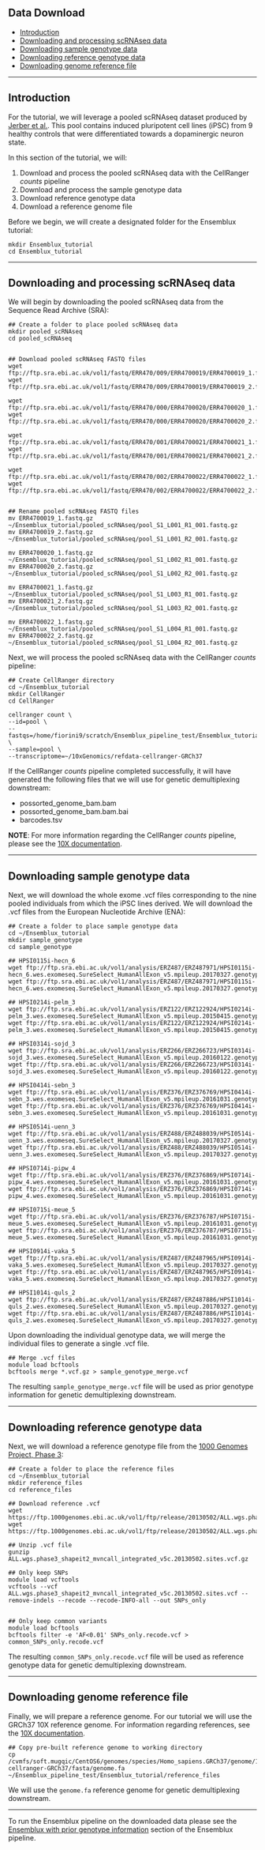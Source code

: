## Data Download
- [Introduction](#introduction)
- [Downloading and processing scRNAseq data](#downloading-and-processing-scrnaseq-data)
- [Downloading sample genotype data](#downloading-sample-genotype-data)
- [Downloading reference genotype data](#downloading-reference-genotype-data)
- [Downloading genome reference file](#downloading-genome-reference-file)

 - - - -

## Introduction

For the tutorial, we will leverage a pooled scRNAseq dataset produced by [Jerber et al.](https://www.nature.com/articles/s41588-021-00801-6). This pool contains induced pluripotent cell lines (iPSC) from 9 healthy controls that were differentiated towards a dopaminergic neuron state. 

In this section of the tutorial, we will:

1. Download and process the pooled scRNAseq data with the CellRanger *counts* pipeline
2. Download and process the sample genotype data
3. Download reference genotype data
4. Download a reference genome file

Before we begin, we will create a designated folder for the Ensemblux tutorial:

```
mkdir Ensemblux_tutorial
cd Ensemblux_tutorial
```

 - - - -

## Downloading and processing scRNAseq data

We will begin by downloading the pooled scRNAseq data from the Sequence Read Archive (SRA):

```
## Create a folder to place pooled scRNAseq data
mkdir pooled_scRNAseq
cd pooled_scRNAseq


## Download pooled scRNAseq FASTQ files
wget ftp://ftp.sra.ebi.ac.uk/vol1/fastq/ERR470/009/ERR4700019/ERR4700019_1.fastq.gz
wget ftp://ftp.sra.ebi.ac.uk/vol1/fastq/ERR470/009/ERR4700019/ERR4700019_2.fastq.gz

wget ftp://ftp.sra.ebi.ac.uk/vol1/fastq/ERR470/000/ERR4700020/ERR4700020_1.fastq.gz
wget ftp://ftp.sra.ebi.ac.uk/vol1/fastq/ERR470/000/ERR4700020/ERR4700020_2.fastq.gz

wget ftp://ftp.sra.ebi.ac.uk/vol1/fastq/ERR470/001/ERR4700021/ERR4700021_1.fastq.gz
wget ftp://ftp.sra.ebi.ac.uk/vol1/fastq/ERR470/001/ERR4700021/ERR4700021_2.fastq.gz

wget ftp://ftp.sra.ebi.ac.uk/vol1/fastq/ERR470/002/ERR4700022/ERR4700022_1.fastq.gz
wget ftp://ftp.sra.ebi.ac.uk/vol1/fastq/ERR470/002/ERR4700022/ERR4700022_2.fastq.gz


## Rename pooled scRNAseq FASTQ files
mv ERR4700019_1.fastq.gz ~/Ensemblux_tutorial/pooled_scRNAseq/pool_S1_L001_R1_001.fastq.gz 
mv ERR4700019_2.fastq.gz ~/Ensemblux_tutorial/pooled_scRNAseq/pool_S1_L001_R2_001.fastq.gz 

mv ERR4700020_1.fastq.gz ~/Ensemblux_tutorial/pooled_scRNAseq/pool_S1_L002_R1_001.fastq.gz 
mv ERR4700020_2.fastq.gz ~/Ensemblux_tutorial/pooled_scRNAseq/pool_S1_L002_R2_001.fastq.gz

mv ERR4700021_1.fastq.gz ~/Ensemblux_tutorial/pooled_scRNAseq/pool_S1_L003_R1_001.fastq.gz
mv ERR4700021_2.fastq.gz ~/Ensemblux_tutorial/pooled_scRNAseq/pool_S1_L003_R2_001.fastq.gz
    
mv ERR4700022_1.fastq.gz ~/Ensemblux_tutorial/pooled_scRNAseq/pool_S1_L004_R1_001.fastq.gz
mv ERR4700022_2.fastq.gz ~/Ensemblux_tutorial/pooled_scRNAseq/pool_S1_L004_R2_001.fastq.gz

```
Next, we will process the pooled scRNAseq data with the CellRanger *counts* pipeline:

```
## Create CellRanger directory
cd ~/Ensemblux_tutorial
mkdir CellRanger
cd CellRanger

cellranger count \
--id=pool \
--fastqs=/home/fiorini9/scratch/Ensemblux_pipeline_test/Ensemblux_tutorial/pooled_scRNAseq \
--sample=pool \
--transcriptome=~/10xGenomics/refdata-cellranger-GRCh37
```

If the CellRanger *counts* pipeline completed successfully, it will have generated the following files that we will use for genetic demultiplexing downstream:

- possorted_genome_bam.bam
- possorted_genome_bam.bam.bai
- barcodes.tsv

**NOTE**: For more information regarding the CellRanger *counts* pipeline, please see the [10X documentation](https://www.10xgenomics.com/support/software/cell-ranger/latest/tutorials/cr-tutorial-ct).

 - - - -

## Downloading sample genotype data

Next, we will download the whole exome .vcf files corresponding to the nine pooled individuals from which the iPSC lines derived. We will download the .vcf files from the European Nucleotide Archive (ENA):

```
## Create a folder to place sample genotype data
cd ~/Ensemblux_tutorial
mkdir sample_genotype
cd sample_genotype

## HPSI0115i-hecn_6
wget ftp://ftp.sra.ebi.ac.uk/vol1/analysis/ERZ487/ERZ487971/HPSI0115i-hecn_6.wes.exomeseq.SureSelect_HumanAllExon_v5.mpileup.20170327.genotypes.vcf.gz
wget ftp://ftp.sra.ebi.ac.uk/vol1/analysis/ERZ487/ERZ487971/HPSI0115i-hecn_6.wes.exomeseq.SureSelect_HumanAllExon_v5.mpileup.20170327.genotypes.vcf.gz.tbi

## HPSI0214i-pelm_3 
wget ftp://ftp.sra.ebi.ac.uk/vol1/analysis/ERZ122/ERZ122924/HPSI0214i-pelm_3.wes.exomeseq.SureSelect_HumanAllExon_v5.mpileup.20150415.genotypes.vcf.gz
wget ftp://ftp.sra.ebi.ac.uk/vol1/analysis/ERZ122/ERZ122924/HPSI0214i-pelm_3.wes.exomeseq.SureSelect_HumanAllExon_v5.mpileup.20150415.genotypes.vcf.gz.tbi

## HPSI0314i-sojd_3 
wget ftp://ftp.sra.ebi.ac.uk/vol1/analysis/ERZ266/ERZ266723/HPSI0314i-sojd_3.wes.exomeseq.SureSelect_HumanAllExon_v5.mpileup.20160122.genotypes.vcf.gz
wget ftp://ftp.sra.ebi.ac.uk/vol1/analysis/ERZ266/ERZ266723/HPSI0314i-sojd_3.wes.exomeseq.SureSelect_HumanAllExon_v5.mpileup.20160122.genotypes.vcf.gz.tbi

## HPSI0414i-sebn_3 
wget ftp://ftp.sra.ebi.ac.uk/vol1/analysis/ERZ376/ERZ376769/HPSI0414i-sebn_3.wes.exomeseq.SureSelect_HumanAllExon_v5.mpileup.20161031.genotypes.vcf.gz
wget ftp://ftp.sra.ebi.ac.uk/vol1/analysis/ERZ376/ERZ376769/HPSI0414i-sebn_3.wes.exomeseq.SureSelect_HumanAllExon_v5.mpileup.20161031.genotypes.vcf.gz.tbi

## HPSI0514i-uenn_3 
wget ftp://ftp.sra.ebi.ac.uk/vol1/analysis/ERZ488/ERZ488039/HPSI0514i-uenn_3.wes.exomeseq.SureSelect_HumanAllExon_v5.mpileup.20170327.genotypes.vcf.gz
wget ftp://ftp.sra.ebi.ac.uk/vol1/analysis/ERZ488/ERZ488039/HPSI0514i-uenn_3.wes.exomeseq.SureSelect_HumanAllExon_v5.mpileup.20170327.genotypes.vcf.gz.tbi

## HPSI0714i-pipw_4 
wget ftp://ftp.sra.ebi.ac.uk/vol1/analysis/ERZ376/ERZ376869/HPSI0714i-pipw_4.wes.exomeseq.SureSelect_HumanAllExon_v5.mpileup.20161031.genotypes.vcf.gz
wget ftp://ftp.sra.ebi.ac.uk/vol1/analysis/ERZ376/ERZ376869/HPSI0714i-pipw_4.wes.exomeseq.SureSelect_HumanAllExon_v5.mpileup.20161031.genotypes.vcf.gz.tbi

## HPSI0715i-meue_5 
wget ftp://ftp.sra.ebi.ac.uk/vol1/analysis/ERZ376/ERZ376787/HPSI0715i-meue_5.wes.exomeseq.SureSelect_HumanAllExon_v5.mpileup.20161031.genotypes.vcf.gz
wget ftp://ftp.sra.ebi.ac.uk/vol1/analysis/ERZ376/ERZ376787/HPSI0715i-meue_5.wes.exomeseq.SureSelect_HumanAllExon_v5.mpileup.20161031.genotypes.vcf.gz.tbi

## HPSI0914i-vaka_5 
wget ftp://ftp.sra.ebi.ac.uk/vol1/analysis/ERZ487/ERZ487965/HPSI0914i-vaka_5.wes.exomeseq.SureSelect_HumanAllExon_v5.mpileup.20170327.genotypes.vcf.gz
wget ftp://ftp.sra.ebi.ac.uk/vol1/analysis/ERZ487/ERZ487965/HPSI0914i-vaka_5.wes.exomeseq.SureSelect_HumanAllExon_v5.mpileup.20170327.genotypes.vcf.gz.tbi

## HPSI1014i-quls_2
wget ftp://ftp.sra.ebi.ac.uk/vol1/analysis/ERZ487/ERZ487886/HPSI1014i-quls_2.wes.exomeseq.SureSelect_HumanAllExon_v5.mpileup.20170327.genotypes.vcf.gz
wget ftp://ftp.sra.ebi.ac.uk/vol1/analysis/ERZ487/ERZ487886/HPSI1014i-quls_2.wes.exomeseq.SureSelect_HumanAllExon_v5.mpileup.20170327.genotypes.vcf.gz.tbi
```

Upon downloading the individual genotype data, we will merge the individual files to generate a single .vcf file. 

```
## Merge .vcf files
module load bcftools
bcftools merge *.vcf.gz > sample_genotype_merge.vcf
```

The resulting `sample_genotype_merge.vcf` file will be used as prior genotype information for genetic demultiplexing downstream.

 - - - -

## Downloading reference genotype data
Next, we will download a reference genotype file from the [1000 Genomes Project, Phase 3](https://www.internationalgenome.org/):

```
## Create a folder to place the reference files
cd ~/Ensemblux_tutorial
mkdir reference_files
cd reference_files

## Download reference .vcf
wget https://ftp.1000genomes.ebi.ac.uk/vol1/ftp/release/20130502/ALL.wgs.phase3_shapeit2_mvncall_integrated_v5c.20130502.sites.vcf.gz
wget https://ftp.1000genomes.ebi.ac.uk/vol1/ftp/release/20130502/ALL.wgs.phase3_shapeit2_mvncall_integrated_v5c.20130502.sites.vcf.gz.tbi

## Unzip .vcf file
gunzip ALL.wgs.phase3_shapeit2_mvncall_integrated_v5c.20130502.sites.vcf.gz

## Only keep SNPs
module load vcftools
vcftools --vcf ALL.wgs.phase3_shapeit2_mvncall_integrated_v5c.20130502.sites.vcf --remove-indels --recode --recode-INFO-all --out SNPs_only


## Only keep common variants
module load bcftools
bcftools filter -e 'AF<0.01' SNPs_only.recode.vcf > common_SNPs_only.recode.vcf
```

The resulting `common_SNPs_only.recode.vcf` file will be used as reference genotype data for genetic demultiplexing downstream.

 - - - -

## Downloading genome reference file
Finally, we will prepare a reference genome. For our tutorial we will use the GRCh37 10X reference genome. For information regarding references, see the [10X documentation](https://www.10xgenomics.com/support/software/cell-ranger/downloads/cr-ref-build-steps).

```
## Copy pre-built reference genome to working directory
cp /cvmfs/soft.mugqic/CentOS6/genomes/species/Homo_sapiens.GRCh37/genome/10xGenomics/refdata-cellranger-GRCh37/fasta/genome.fa ~/Ensemblux_pipeline_test/Ensemblux_tutorial/reference_files
```

We will use the `genome.fa` reference genome for genetic demultiplexing downstream.

 - - - -

 To run the Ensemblux pipeline on the downloaded data please see the [Ensemblux with prior genotype information](Dataset1.md) section of the Ensemblux pipeline.
